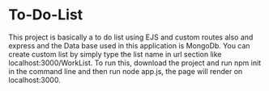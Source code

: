 # To-Do-List
This project is basically a to do list using EJS and custom routes also and express and the Data base used in this application is MongoDb.
You can create custom list by simply type the list name in url section like localhost:3000/WorkList.
To run this, download the project and run npm init in the command line and then run node app.js, the page will render on localhost:3000.
